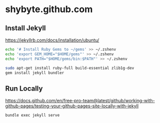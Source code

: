 # shybyte.github.com

## Install Jekyll

https://jekyllrb.com/docs/installation/ubuntu/

```bash
echo '# Install Ruby Gems to ~/gems' >> ~/.zshenv 
echo 'export GEM_HOME="$HOME/gems"' >> ~/.zshenv 
echo 'export PATH="$HOME/gems/bin:$PATH"' >> ~/.zshenv 

sudo apt-get install ruby-full build-essential zlib1g-dev
gem install jekyll bundler
```

## Run Locally

https://docs.github.com/en/free-pro-team@latest/github/working-with-github-pages/testing-your-github-pages-site-locally-with-jekyll

    bundle exec jekyll serve
